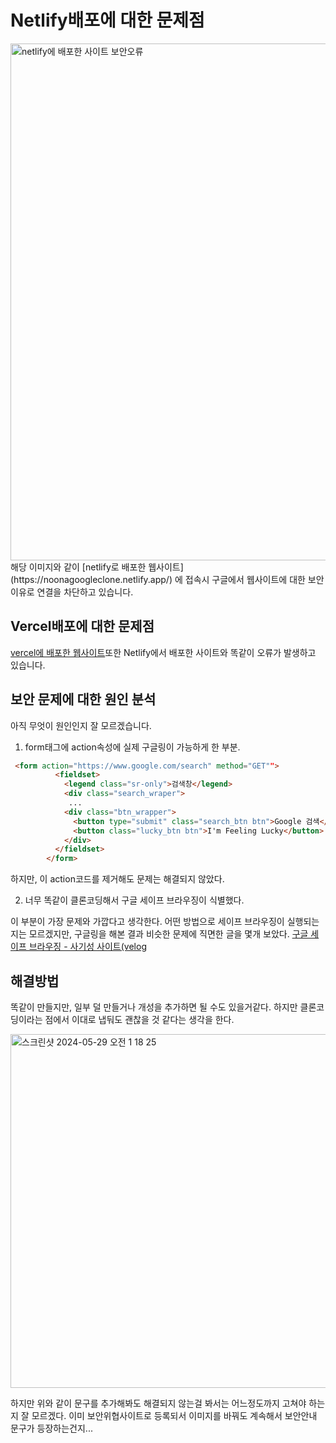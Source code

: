 # Netlify배포에 대한 문제점
<img width="827" alt="netlify에 배포한 사이트 보안오류" src="https://github.com/h0ri04/noona_Google_clone/assets/170905611/e47d9958-3ff8-49e5-b4e3-5f34bae66c0f">
</br>
해당 이미지와 같이 [netlify로 배포한 웹사이트](https://noonagoogleclone.netlify.app/) 에 접속시 구글에서 웹사이트에 대한 보안이유로 연결을 차단하고 있습니다.


## Vercel배포에 대한 문제점
[vercel에 배포한 웹사이트](https://noona-google-clone.vercel.app/)또한 Netlify에서 배포한 사이트와 똑같이 오류가 발생하고 있습니다.

## 보안 문제에 대한 원인 분석
아직 무엇이 원인인지 잘 모르겠습니다.

1. form태그에 action속성에 실제 구글링이 가능하게 한 부분.

```html
 <form action="https://www.google.com/search" method="GET"">
          <fieldset>
            <legend class="sr-only">검색창</legend>
            <div class="search_wraper">
             ...
            <div class="btn_wrapper">
              <button type="submit" class="search_btn btn">Google 검색</button>
              <button class="lucky_btn btn">I'm Feeling Lucky</button>
            </div>
          </fieldset>
        </form>
```


하지만, 이 action코드를 제거해도 문제는 해결되지 않았다.

2. 너무 똑같이 클론코딩해서 구글 세이프 브라우징이 식별했다.

이 부분이 가장 문제와 가깝다고 생각한다. 어떤 방법으로 세이프 브라우징이 실행되는지는 모르겠지만, 구글링을 해본 결과 비슷한 문제에 직면한 글을 몇개 보았다.
[구글 세이프 브라우징 - 사기성 사이트(velog]('https://velog.io/@nu11/%EA%B5%AC%EA%B8%80-%EC%84%B8%EC%9D%B4%ED%94%84-%EB%B8%8C%EB%9D%BC%EC%9A%B0%EC%A7%95-%EC%86%8C%EC%85%9C-%EC%97%94%EC%A7%80%EB%8B%88%EC%96%B4%EB%A7%81-%EA%B3%B5%EA%B2%A9')


## 해결방법 
똑같이 만들지만, 일부 덜 만들거나 개성을 추가하면 될 수도 있을거같다. 하지만 클론코딩이라는 점에서 이대로 냅둬도 괜찮을 것 같다는 생각을 한다.

<img width="566" alt="스크린샷 2024-05-29 오전 1 18 25" src="https://github.com/h0ri04/noona_Google_clone/assets/170905611/332bd6cd-9a02-4e64-8cec-444824ddf5c2">

하지만 위와 같이 문구를 추가해봐도 해결되지 않는걸 봐서는 어느정도까지 고쳐야 하는지 잘 모르겠다. 이미 보안위협사이트로 등록되서 이미지를 바꿔도 계속해서 보안안내 문구가 등장하는건지...

